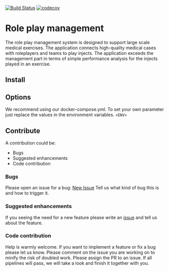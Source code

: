 [![Build Status](https://travis-ci.com/harm-matthias-harms/rpm.svg?token=VdHPqtvZnsqSz7z9NJXz&branch=master)](https://travis-ci.com/harm-matthias-harms/rpm)
[![codecov](https://codecov.io/gh/harm-matthias-harms/rpm/branch/master/graph/badge.svg?token=pqYDv80hOb)](https://codecov.io/gh/harm-matthias-harms/rpm)
# Role play management
The role play management system is designed to support large scale medical exercises. The application connects high-quality medical cases with roleplayers and teams to play injects. The application exceeds the management part in terms of simple performance analysis for the injects played in an exercise.

## Install


## Options
We recommend using our docker-compose.yml. To set your own parameter just replace the values in the environment variables. `<ENV>`

## Contribute
A contribution could be:
* Bugs
* Suggested enhancements
* Code contribution


### Bugs
Please open an issue for a bug: [New Issue](https://github.com/harm-matthias-harms/rpm/issues/new)
Tell us what kind of bug this is and how to trigger it.

### Suggested enhancements
If you seeing the need for a new feature please write an [issue](https://github.com/harm-matthias-harms/rpm/issues/new) and tell us about the feature.

### Code contribution
Help is warmly welcome. If you want to implement a feature or fix a bug please let us know. Please comment on the issue you are working on to minify the risk of doubled work. Please assign the PR to an issue. If all pipelines will pass, we will take a look and finish it together with you.